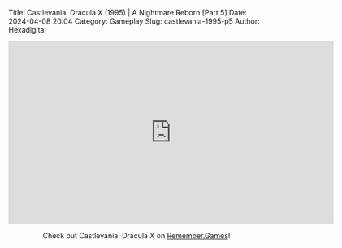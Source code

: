 Title: Castlevania: Dracula X (1995) | A Nightmare Reborn [Part 5]
Date: 2024-04-08 20:04
Category: Gameplay
Slug: castlevania-1995-p5
Author: Hexadigital

<center><iframe src="https://www.youtube.com/embed/P84lru9u74g?feature=oembed" allow="accelerometer; autoplay; encrypted-media; gyroscope; picture-in-picture" width="640" height="360" frameborder="0"></iframe>

Check out Castlevania: Dracula X on [Remember.Games]()!</center>